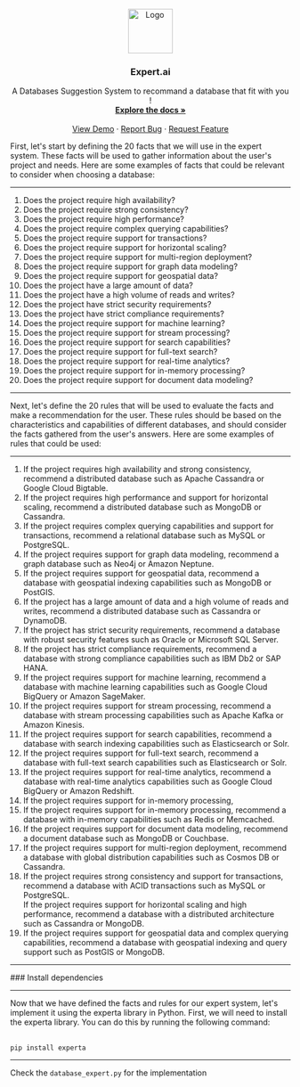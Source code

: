<!-- PROJECT LOGO -->
<br />
<div align="center">
  <a>
    <img src="" alt="Logo" width="80" height="80">
  </a>

  <h3 align="center">Expert.ai</h3>

  <p align="center">
    A Databases Suggestion System to recommand a database that fit with you !
    <br />
    <a href="https://github.com/othneildrew/Best-README-Template"><strong>Explore the docs »</strong></a>
    <br />
    <br />
    <a href="https://github.com/othneildrew/Best-README-Template">View Demo</a>
    ·
    <a href="https://github.com/othneildrew/Best-README-Template/issues">Report Bug</a>
    ·
    <a href="https://github.com/othneildrew/Best-README-Template/issues">Request Feature</a>
  </p>
</div>
 <div align=”justify”>
  <p>
First, let's start by defining the 20 facts that we will use in the expert system. These facts will be used to gather information about the user's project and needs. 
Here are some examples of facts that could be relevant to consider when choosing a database: </p></div>
<hr>
<div align=”justify”>
<ol>
<li>
Does the project require high availability?</li>
<li>
Does the project require strong consistency?</li>
  <li>
Does the project require high performance?</li>
  <li>
Does the project require complex querying capabilities?</li>
  <li>
Does the project require support for transactions?</li>
  <li>
Does the project require support for horizontal scaling?</li>
  <li>
Does the project require support for multi-region deployment?</li>
  <li>
Does the project require support for graph data modeling?</li>
  <li>
Does the project require support for geospatial data?</li>
  <li>
Does the project have a large amount of data?</li>
  <li>
Does the project have a high volume of reads and writes?</li>
  <li>
Does the project have strict security requirements?</li>
  <li>
Does the project have strict compliance requirements?</li>
  <li>
Does the project require support for machine learning?</li>
  <li>
Does the project require support for stream processing?</li>
  <li>
Does the project require support for search capabilities?</li>
  <li>
Does the project require support for full-text search?</li>
  <li>
Does the project require support for real-time analytics?</li>
  <li>
Does the project require support for in-memory processing?</li>
  <li>
Does the project require support for document data modeling?</li>
</div>
  <hr>
<div>  
<p> Next, let's define the 20 rules that will be used to evaluate the facts and make a recommendation for the user. 
These rules should be based on the characteristics and capabilities of different databases, and should consider the facts gathered from the user's answers. 
Here are some examples of rules that could be used:
</p>
</div>
  <hr>
<div align=”justify”>
<ol>
  <li>
If the project requires high availability and strong consistency, recommend a distributed database such as Apache Cassandra or Google Cloud Bigtable.</li>
<li>
If the project requires high performance and support for horizontal scaling, recommend a distributed database such as MongoDB or Cassandra.</li>
<li>
If the project requires complex querying capabilities and support for transactions, recommend a relational database such as MySQL or PostgreSQL.</li>
<li>
If the project requires support for graph data modeling, recommend a graph database such as Neo4j or Amazon Neptune.</li>
<li>
If the project requires support for geospatial data, recommend a database with geospatial indexing capabilities such as MongoDB or PostGIS.</li>
<li>
If the project has a large amount of data and a high volume of reads and writes, recommend a distributed database such as Cassandra or DynamoDB.</li>
<li>
If the project has strict security requirements, recommend a database with robust security features such as Oracle or Microsoft SQL Server.</li>
<li>
If the project has strict compliance requirements, recommend a database with strong compliance capabilities such as IBM Db2 or SAP HANA.</li>
<li>
If the project requires support for machine learning, recommend a database with machine learning capabilities such as Google Cloud BigQuery or Amazon SageMaker.</li>
<li>
If the project requires support for stream processing, recommend a database with stream processing capabilities such as Apache Kafka or Amazon Kinesis.</li>
<li>
If the project requires support for search capabilities, recommend a database with search indexing capabilities such as Elasticsearch or Solr.</li>
<li>
If the project requires support for full-text search, recommend a database with full-text search capabilities such as Elasticsearch or Solr.</li>
<li>
If the project requires support for real-time analytics, recommend a database with real-time analytics capabilities such as Google Cloud BigQuery or Amazon Redshift.</li>
<li>
 If the project requires support for in-memory processing,</li>
<li>
If the project requires support for in-memory processing, recommend a database with in-memory capabilities such as Redis or Memcached.</li>
<li>
If the project requires support for document data modeling, recommend a document database such as MongoDB or Couchbase.</li>
<li>
If the project requires support for multi-region deployment, recommend a database with global distribution capabilities such as Cosmos DB or Cassandra.</li>
<li>
If the project requires strong consistency and support for transactions, recommend a database with ACID transactions such as MySQL or PostgreSQL.</li>
</li>
If the project requires support for horizontal scaling and high performance, recommend a database with a distributed architecture such as Cassandra or MongoDB.</li>
<li>
If the project requires support for geospatial data and complex querying capabilities, recommend a database with geospatial indexing and query support such as PostGIS or MongoDB.</li>
</ol>
</div>
<hr>
### Install dependencies
<hr>
<div>
Now that we have defined the facts and rules for our expert system, let's implement it using the experta library in Python.
First, we will need to install the experta library. 
You can do this by running the following command:
 <br>
  <br>
</div>

<!-- GETTING STARTED -->

```console
pip install experta
```

<hr>

Check the `database_expert.py` for the implementation
